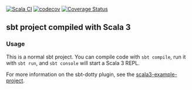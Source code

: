 [![Scala CI](https://github.com/prolific-dev/graham-scan-scala/actions/workflows/scala.yml/badge.svg)](https://github.com/prolific-dev/graham-scan-scala/actions/workflows/scala.yml)
[![codecov](https://codecov.io/gh/prolific-dev/graham-scan-scala/branch/main/graph/badge.svg?token=2DE270ZEDK)](https://codecov.io/gh/prolific-dev/graham-scan-scala)
[![Coverage Status](https://coveralls.io/repos/github/prolific-dev/graham-scan-scala/badge.svg?branch=main)](https://coveralls.io/github/prolific-dev/graham-scan-scala?branch=main)

## sbt project compiled with Scala 3

### Usage

This is a normal sbt project. You can compile code with `sbt compile`, run it with `sbt run`, and `sbt console` will start a Scala 3 REPL.

For more information on the sbt-dotty plugin, see the
[scala3-example-project](https://github.com/scala/scala3-example-project/blob/main/README.md).
